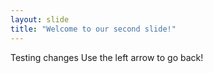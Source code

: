 ```yaml
---
layout: slide
title: "Welcome to our second slide!"
---
```

Testing changes
Use the left arrow to go back!

